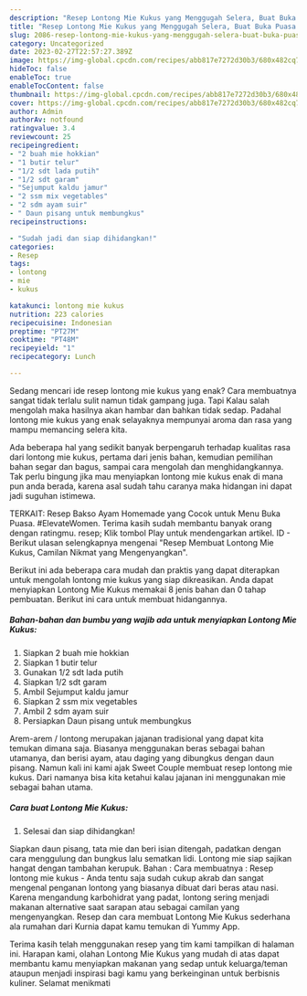 ```yaml
---
description: "Resep Lontong Mie Kukus yang Menggugah Selera, Buat Buka Puasa Menggugah Selera"
title: "Resep Lontong Mie Kukus yang Menggugah Selera, Buat Buka Puasa Menggugah Selera"
slug: 2086-resep-lontong-mie-kukus-yang-menggugah-selera-buat-buka-puasa-menggugah-selera
category: Uncategorized
date: 2023-02-27T22:57:27.389Z
image: https://img-global.cpcdn.com/recipes/abb817e7272d30b3/680x482cq70/lontong-mie-kukus-foto-resep-utama.jpg
hideToc: false
enableToc: true
enableTocContent: false
thumbnail: https://img-global.cpcdn.com/recipes/abb817e7272d30b3/680x482cq70/lontong-mie-kukus-foto-resep-utama.jpg
cover: https://img-global.cpcdn.com/recipes/abb817e7272d30b3/680x482cq70/lontong-mie-kukus-foto-resep-utama.jpg
author: Admin
authorAv: notfound
ratingvalue: 3.4
reviewcount: 25
recipeingredient:
- "2 buah mie hokkian"
- "1 butir telur"
- "1/2 sdt lada putih"
- "1/2 sdt garam"
- "Sejumput kaldu jamur"
- "2 ssm mix vegetables"
- "2 sdm ayam suir"
- " Daun pisang untuk membungkus"
recipeinstructions:

- "Sudah jadi dan siap dihidangkan!"
categories:
- Resep
tags:
- lontong
- mie
- kukus

katakunci: lontong mie kukus 
nutrition: 223 calories
recipecuisine: Indonesian
preptime: "PT27M"
cooktime: "PT48M"
recipeyield: "1"
recipecategory: Lunch

---
```



Sedang mencari ide resep lontong mie kukus yang enak? Cara membuatnya sangat tidak terlalu sulit namun tidak gampang juga. Tapi Kalau salah mengolah maka hasilnya akan hambar dan bahkan tidak sedap. Padahal lontong mie kukus yang enak selayaknya mempunyai aroma dan rasa yang mampu memancing selera kita.


Ada beberapa hal yang sedikit banyak berpengaruh terhadap kualitas rasa dari lontong mie kukus, pertama dari jenis bahan, kemudian pemilihan bahan segar dan bagus, sampai cara mengolah dan menghidangkannya. Tak perlu bingung jika mau menyiapkan lontong mie kukus enak di mana pun anda berada, karena asal sudah tahu caranya maka hidangan ini dapat jadi suguhan istimewa.

TERKAIT: Resep Bakso Ayam Homemade yang Cocok untuk Menu Buka Puasa. #ElevateWomen. Terima kasih sudah membantu banyak orang dengan ratingmu. resep; Klik tombol Play untuk mendengarkan artikel. ID - Berikut ulasan selengkapnya mengenai &#34;Resep Membuat Lontong Mie Kukus, Camilan Nikmat yang Mengenyangkan&#34;.


Berikut ini ada beberapa cara mudah dan praktis yang dapat diterapkan untuk mengolah lontong mie kukus yang siap dikreasikan. Anda dapat menyiapkan Lontong Mie Kukus memakai 8 jenis bahan dan 0 tahap pembuatan. Berikut ini cara untuk membuat hidangannya.

<!--inarticleads1-->

##### Bahan-bahan dan bumbu yang wajib ada untuk menyiapkan Lontong Mie Kukus:

1. Siapkan 2 buah mie hokkian
1. Siapkan 1 butir telur
1. Gunakan 1/2 sdt lada putih
1. Siapkan 1/2 sdt garam
1. Ambil Sejumput kaldu jamur
1. Siapkan 2 ssm mix vegetables
1. Ambil 2 sdm ayam suir
1. Persiapkan  Daun pisang untuk membungkus


Arem-arem / lontong merupakan jajanan tradisional yang dapat kita temukan dimana saja. Biasanya menggunakan beras sebagai bahan utamanya, dan berisi ayam, atau daging yang dibungkus dengan daun pisang. Namun kali ini kami ajak Sweet Couple membuat resep lontong mie kukus. Dari namanya bisa kita ketahui kalau jajanan ini menggunakan mie sebagai bahan utama. 

<!--inarticleads2-->

##### Cara buat Lontong Mie Kukus:


1. Selesai dan siap dihidangkan!

Siapkan daun pisang, tata mie dan beri isian ditengah, padatkan dengan cara menggulung dan bungkus lalu sematkan lidi. Lontong mie siap sajikan hangat dengan tambahan kerupuk. Bahan : Cara membuatnya : Resep lontong mie kukus - Anda tentu saja sudah cukup akrab dan sangat mengenal penganan lontong yang biasanya dibuat dari beras atau nasi. Karena mengandung karbohidrat yang padat, lontong sering menjadi makanan alternative saat sarapan atau sebagai camilan yang mengenyangkan. Resep dan cara membuat Lontong Mie Kukus sederhana ala rumahan dari Kurnia dapat kamu temukan di Yummy App. 

Terima kasih telah menggunakan resep yang tim kami tampilkan di halaman ini. Harapan kami, olahan Lontong Mie Kukus yang mudah di atas dapat membantu kamu menyiapkan makanan yang sedap untuk keluarga/teman ataupun menjadi inspirasi bagi kamu yang berkeinginan untuk berbisnis kuliner. Selamat menikmati
